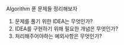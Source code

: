 Algorithm 푼 문제들 정리해보자

1. 문제를 풀기 위한 IDEA는 무엇인가?
2. IDEA를 구현하기 위해 필요한 개념은 무엇인가?
3. 처리해주어야하는 예외사항은 무엇인가?